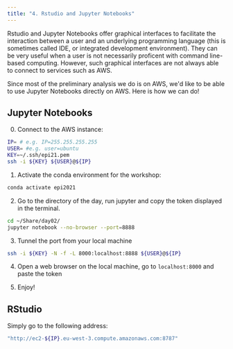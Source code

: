 ```yaml
---
title: "4. Rstudio and Jupyter Notebooks"
---
```


Rstudio and Jupyter Notebooks offer graphical interfaces 
to facilitate the interaction between a user and an underlying 
programming language (this is sometimes called IDE, or 
integrated development environment). They can be very useful when a user is 
not necessarily proficent with command line-based computing. However, such graphical interfaces are not 
always able to connect to services such as AWS.  

Since most of the preliminary analysis we do is on AWS, 
we'd like to be able to use Jupyter Notebooks directly on AWS. Here is how we can do!

## Jupyter Notebooks 

0. Connect to the AWS instance: 

```sh
IP= # e.g. IP=255.255.255.255
USER= #e.g. user=ubuntu
KEY=~/.ssh/epi21.pem
ssh -i ${KEY} ${USER}@${IP}
```

1. Activate the conda environment for the workshop:

```sh
conda activate epi2021
```

2. Go to the directory of the day, run jupyter and copy the token displayed in the terminal.

```sh
cd ~/Share/day02/
jupyter notebook --no-browser --port=8888
```

3. Tunnel the port from your local machine

```sh
ssh -i ${KEY} -N -f -L 8000:localhost:8888 ${USER}@${IP}
```

4. Open a web browser on the local machine, go to `localhost:8000` and paste the token

5. Enjoy!

## RStudio 

Simply go to the following address: 

```sh
"http://ec2-${IP}.eu-west-3.compute.amazonaws.com:8787"
```
